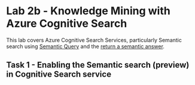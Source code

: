 # Lab 2b - Knowledge Mining with Azure Cognitive Search

This lab covers Azure Cognitive Search Services, particularly Semantic search using [Semantic Query](https://docs.microsoft.com/en-us/azure/search/semantic-how-to-query-request?tabs=semanticConfiguration%2Cportal#create-a-semantic-configuration) and the [return a semantic answer](https://docs.microsoft.com/en-us/azure/search/semantic-answers?tabs=semanticConfiguration).

## Task 1 - Enabling the Semantic search (preview) in Cognitive Search service

